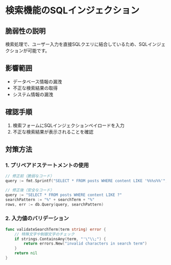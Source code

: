 # 検索機能のSQLインジェクション

## 脆弱性の説明
検索処理で、ユーザー入力を直接SQLクエリに結合しているため、SQLインジェクションが可能です。

## 影響範囲
- データベース情報の漏洩
- 不正な検索結果の取得
- システム情報の漏洩

## 確認手順
1. 検索フォームにSQLインジェクションペイロードを入力
2. 不正な検索結果が表示されることを確認

## 対策方法
### 1. プリペアドステートメントの使用
```go
// 修正前（脆弱なコード）
query := fmt.Sprintf("SELECT * FROM posts WHERE content LIKE '%%%s%%'", searchTerm)

// 修正後（安全なコード）
query := "SELECT * FROM posts WHERE content LIKE ?"
searchPattern := "%" + searchTerm + "%"
rows, err := db.Query(query, searchPattern)
```

### 2. 入力値のバリデーション
```go
func validateSearchTerm(term string) error {
    // 特殊文字や制御文字のチェック
    if strings.ContainsAny(term, "'\"\\;") {
        return errors.New("invalid characters in search term")
    }
    return nil
}
```
